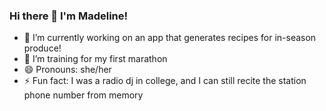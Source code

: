 ### Hi there 👋 I'm Madeline!

 - 🔭  I’m currently working on an app that generates recipes for in-season produce!
 - 👟  I’m training for my first marathon 
 - 😄  Pronouns: she/her
 - ⚡   Fun fact: I was a radio dj in college, and I can still recite the station phone number from memory
